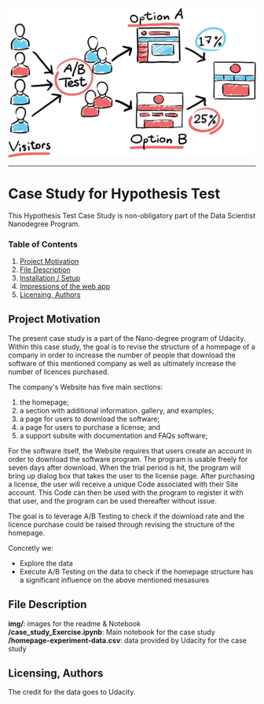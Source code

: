 <img src="./img/head_img.jpg">
<hr>

# Case Study for Hypothesis Test
This Hypothesis Test Case Study is non-obligatory part of the Data Scientist Nanodegree Program.

### Table of Contents
1. [Project Motivation](#motivation)
2. [File Description](#files)
3. [Installation / Setup](#installation)
4. [Impressions of the web app](#screenshots)
5. [Licensing, Authors](#licensing)

## Project Motivation <a name="motivation"></a>

The present case study is a part of the Nano-degree program of Udacity. 
Within this case study, the goal is to revise the structure of a homepage of a company in order to increase the number of people that download the software of this mentioned company as well as ultimately increase the number of licences purchased. 
 
The company's Website has five main sections: 
1. the homepage; 
2. a section with additional information. gallery, and examples; 
3. a page for users to download the software; 
4. a page for users to purchase a license; and 
5. a support subsite with documentation and FAQs software; 

For the software itself, the Website requires that users create an account in order to download the software program. The program is usable freely for seven days after download.
When the trial period is hit, the program will bring up dialog box that takes the 
user to the license page. After purchasing a license, the user will receive a unique Code associated with their Site account. This Code can then be used with the program to register it with that user, and the program can be used thereafter without issue. 

The goal is to leverage A/B Testing to check if the download rate and the licence purchase could be raised through revising the structure of the homepage.

Concretly we:
* Explore the data
* Execute A/B Testing on the data to check if the homepage structure has a significant influence on the above mentioned mesasures

## File Description <a name="files"></a>
**img/**: images for the readme & Notebook</br>
**/case_study_Exercise.ipynb**: Main notebook for the case study</br>
**/homepage-experiment-data.csv**: data provided by Udacity for the case study


## Licensing, Authors <a name="licensing"></a>
The credit for the data goes to Udacity.